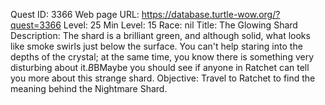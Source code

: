 Quest ID: 3366
Web page URL: https://database.turtle-wow.org/?quest=3366
Level: 25
Min Level: 15
Race: nil
Title: The Glowing Shard
Description: The shard is a brilliant green, and although solid, what looks like smoke swirls just below the surface. You can't help staring into the depths of the crystal; at the same time, you know there is something very disturbing about it.$B$BMaybe you should see if anyone in Ratchet can tell you more about this strange shard.
Objective: Travel to Ratchet to find the meaning behind the Nightmare Shard.
